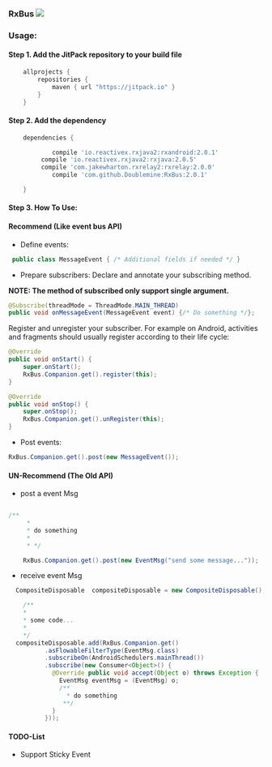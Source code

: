 ### RxBus [![](https://jitpack.io/v/Doublemine/RxBus.svg)](https://jitpack.io/#Doublemine/RxBus)






### Usage:

#### Step 1. Add the JitPack repository to your build file

```gradle
	allprojects {
		repositories {
			maven { url "https://jitpack.io" }
		}
	}
```

#### Step 2. Add the dependency

```gradle
	dependencies {

	        compile 'io.reactivex.rxjava2:rxandroid:2.0.1'
         compile 'io.reactivex.rxjava2:rxjava:2.0.5'
         compile 'com.jakewharton.rxrelay2:rxrelay:2.0.0'
	        compile 'com.github.Doublemine:RxBus:2.0.1'

	}
```

#### Step 3. How To Use:


#### Recommend (Like event bus API)

 - Define events:


 ```java
  public class MessageEvent { /* Additional fields if needed */ }
 ```

 - Prepare subscribers: Declare and annotate your subscribing method.

**NOTE: The method of subscribed only support single argument.**

 ```java
 @Subscribe(threadMode = ThreadMode.MAIN_THREAD)
 public void onMessageEvent(MessageEvent event) {/* Do something */};
 ```

Register and unregister your subscriber. For example on Android, activities and fragments should usually register according to their life cycle:

```java
@Override
public void onStart() {
    super.onStart();
    RxBus.Companion.get().register(this);
}

@Override
public void onStop() {
    super.onStop();
    RxBus.Companion.get().unRegister(this);
}
```

 - Post events:

 ```java
 RxBus.Companion.get().post(new MessageEvent());
 ```



#### UN-Recommend (The Old API)

 - post a event Msg

```java

/**
     *
     * do something
     *
     * */

    RxBus.Companion.get().post(new EventMsg("send some message..."));

```


 - receive event Msg

```java
  CompositeDisposable  compositeDisposable = new CompositeDisposable();

    /**
    *
    * some code...
    *
    */
  compositeDisposable.add(RxBus.Companion.get()
          .asFlowableFilterType(EventMsg.class)
          .subscribeOn(AndroidSchedulers.mainThread())
          .subscribe(new Consumer<Object>() {
            @Override public void accept(Object o) throws Exception {
              EventMsg eventMsg = (EventMsg) o;
              /**
                * do something
               **/
            }
          }));
```


#### TODO-List

 -  Support Sticky Event
